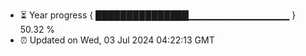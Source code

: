 - ⏳ Year progress { ███████████████▁▁▁▁▁▁▁▁▁▁▁▁▁▁▁ } 50.32 %
- ⏰ Updated on Wed, 03 Jul 2024 04:22:13 GMT

